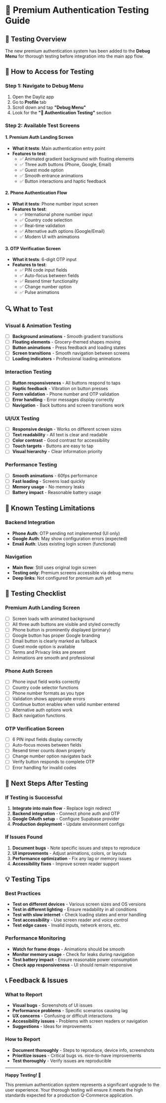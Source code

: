# 🧪 Premium Authentication Testing Guide

## **🎯 Testing Overview**

The new premium authentication system has been added to the **Debug Menu** for thorough testing before integration into the main app flow.

## **📱 How to Access for Testing**

### **Step 1: Navigate to Debug Menu**
1. Open the Dayliz app
2. Go to **Profile** tab
3. Scroll down and tap **"Debug Menu"**
4. Look for the **"🔐 Authentication Testing"** section

### **Step 2: Available Test Screens**

#### **1. Premium Auth Landing Screen**
- **What it tests**: Main authentication entry point
- **Features to test**:
  - ✅ Animated gradient background with floating elements
  - ✅ Three auth buttons (Phone, Google, Email)
  - ✅ Guest mode option
  - ✅ Smooth entrance animations
  - ✅ Button interactions and haptic feedback

#### **2. Phone Authentication Flow**
- **What it tests**: Phone number input screen
- **Features to test**:
  - ✅ International phone number input
  - ✅ Country code selection
  - ✅ Real-time validation
  - ✅ Alternative auth options (Google/Email)
  - ✅ Modern UI with animations

#### **3. OTP Verification Screen**
- **What it tests**: 6-digit OTP input
- **Features to test**:
  - ✅ PIN code input fields
  - ✅ Auto-focus between fields
  - ✅ Resend timer functionality
  - ✅ Change number option
  - ✅ Pulse animations

## **🔍 What to Test**

### **Visual & Animation Testing**
- [ ] **Background animations** - Smooth gradient transitions
- [ ] **Floating elements** - Grocery-themed shapes moving
- [ ] **Button animations** - Press feedback and loading states
- [ ] **Screen transitions** - Smooth navigation between screens
- [ ] **Loading indicators** - Professional loading animations

### **Interaction Testing**
- [ ] **Button responsiveness** - All buttons respond to taps
- [ ] **Haptic feedback** - Vibration on button presses
- [ ] **Form validation** - Phone number and OTP validation
- [ ] **Error handling** - Error messages display correctly
- [ ] **Navigation** - Back buttons and screen transitions work

### **UI/UX Testing**
- [ ] **Responsive design** - Works on different screen sizes
- [ ] **Text readability** - All text is clear and readable
- [ ] **Color contrast** - Good contrast for accessibility
- [ ] **Touch targets** - Buttons are easy to tap
- [ ] **Visual hierarchy** - Clear information priority

### **Performance Testing**
- [ ] **Smooth animations** - 60fps performance
- [ ] **Fast loading** - Screens load quickly
- [ ] **Memory usage** - No memory leaks
- [ ] **Battery impact** - Reasonable battery usage

## **🐛 Known Testing Limitations**

### **Backend Integration**
- **Phone Auth**: OTP sending not implemented (UI only)
- **Google Auth**: May show configuration errors (expected)
- **Email Auth**: Uses existing login screen (functional)

### **Navigation**
- **Main flow**: Still uses original login screen
- **Testing only**: Premium screens accessible via debug menu
- **Deep links**: Not configured for premium auth yet

## **📝 Testing Checklist**

### **Premium Auth Landing Screen**
- [ ] Screen loads with animated background
- [ ] All three auth buttons are visible and styled correctly
- [ ] Phone button is prominently displayed (primary)
- [ ] Google button has proper Google branding
- [ ] Email button is clearly marked as fallback
- [ ] Guest mode option is available
- [ ] Terms and Privacy links are present
- [ ] Animations are smooth and professional

### **Phone Auth Screen**
- [ ] Phone input field works correctly
- [ ] Country code selector functions
- [ ] Phone number formats as you type
- [ ] Validation shows appropriate errors
- [ ] Continue button enables when valid number entered
- [ ] Alternative auth options work
- [ ] Back navigation functions

### **OTP Verification Screen**
- [ ] 6 PIN input fields display correctly
- [ ] Auto-focus moves between fields
- [ ] Resend timer counts down properly
- [ ] Change number option navigates back
- [ ] Verify button responds to complete OTP
- [ ] Error handling for invalid codes

## **🚀 Next Steps After Testing**

### **If Testing is Successful**
1. **Integrate into main flow** - Replace login redirect
2. **Backend integration** - Connect phone auth and OTP
3. **Google OAuth setup** - Configure Supabase provider
4. **Production deployment** - Update environment configs

### **If Issues Found**
1. **Document bugs** - Note specific issues and steps to reproduce
2. **UI improvements** - Adjust animations, colors, or layouts
3. **Performance optimization** - Fix any lag or memory issues
4. **Accessibility fixes** - Improve screen reader support

## **💡 Testing Tips**

### **Best Practices**
- **Test on different devices** - Various screen sizes and OS versions
- **Test in different lighting** - Ensure readability in all conditions
- **Test with slow internet** - Check loading states and error handling
- **Test accessibility** - Use screen reader and voice control
- **Test edge cases** - Invalid inputs, network errors, etc.

### **Performance Monitoring**
- **Watch for frame drops** - Animations should be smooth
- **Monitor memory usage** - Check for leaks during navigation
- **Test battery impact** - Ensure reasonable power consumption
- **Check app responsiveness** - UI should remain responsive

## **📞 Feedback & Issues**

### **What to Report**
- **Visual bugs** - Screenshots of UI issues
- **Performance problems** - Specific scenarios causing lag
- **UX concerns** - Confusing or difficult interactions
- **Accessibility issues** - Problems with screen readers or navigation
- **Suggestions** - Ideas for improvements

### **How to Report**
- **Document thoroughly** - Steps to reproduce, device info, screenshots
- **Prioritize issues** - Critical bugs vs. nice-to-have improvements
- **Test thoroughly** - Verify issues are reproducible

---

**Happy Testing! 🎉**

This premium authentication system represents a significant upgrade to the user experience. Your thorough testing will ensure it meets the high standards expected for a production Q-Commerce application.
